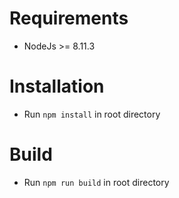 # Requirements

- NodeJs >= 8.11.3

# Installation

- Run `npm install` in root directory

# Build

- Run `npm run build` in root directory